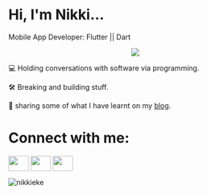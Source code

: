 # Hi, I'm Nikki...

Mobile App Developer: Flutter || Dart
  
<div id="header" align="center">
  <img src=https://github.com/nikkieke/nikkieke/assets/95222620/e9448241-3b60-4123-b433-4d14377f95fd"/>
</div> 



:computer: Holding conversations with software via programming. 

🛠 Breaking and building stuff. 

:pencil: sharing some of what I have learnt on my <a href=https://clouds.hashnode.dev/>blog</a>.


# Connect with me:
<p align="left">
<a href="https://twitter.com/nikki_eke" target="blank"><img align="center" src="https://user-images.githubusercontent.com/95222620/235796088-68b58c83-8a81-487c-88f2-f6d10e561190.svg" alt="" height="30" width="40" /></a>
<a href="https://www.linkedin.com/in/nkechi-eke-software-developer/" target="blank"><img align="center" src="https://user-images.githubusercontent.com/95222620/235796449-7f7f36da-aa1f-42dc-9ff3-c058be20676c.svg" alt="" height="30" width="40" /></a>
<a href="mailto:nikkieke001@gmail.com" target="blank"><img align="center" src="https://user-images.githubusercontent.com/95222620/235796729-3c165b35-1778-4be1-92cf-740c92b6371b.svg" alt="" height="30" width="40" /></a>
</p>
<img src="https://github-readme-stats.vercel.app/api/top-langs?username=nikkieke&show_icons=true&locale=en&layout=compact" alt="nikkieke" />





